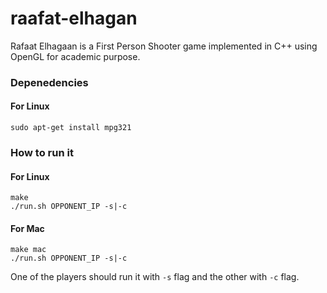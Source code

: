 raafat-elhagan
==============

Rafaat Elhagaan is a First Person Shooter game implemented in C++ using OpenGL for academic purpose.

### Depenedencies
#### For Linux
```
sudo apt-get install mpg321
```

### How to run it
#### For Linux
```
make
./run.sh OPPONENT_IP -s|-c

```

#### For Mac
```
make mac
./run.sh OPPONENT_IP -s|-c
```
One of the players should run it with ```-s``` flag and the other with ```-c``` flag.
